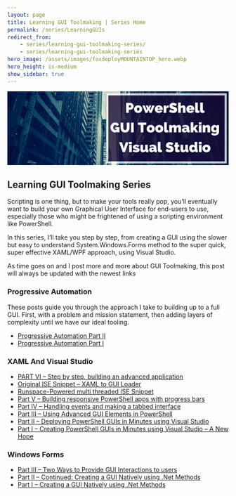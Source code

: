 ```yaml
---
layout: page
title: Learning GUI Toolmaking | Series Home
permalink: /series/LearningGUIs
redirect_from: 
    - series/learning-gui-toolmaking-series/
    - series/learning-gui-toolmaking-series
hero_image: /assets/images/foxdeployMOUNTAINTOP_hero.webp
hero_height: is-medium
show_sidebar: true
---
```


![Depicts complex machinery and states 'PowerShell Graphical User Interface Toolkmaking](images/series_gui.png)

## Learning GUI Toolmaking Series

Scripting is one thing, but to make your tools really pop, you’ll eventually want to build your own Graphical User Interface for end-users to use, especially those who might be frightened of using a scripting environment like PowerShell.

In this series, I’ll take you step by step, from creating a GUI using the slower but easy to understand System.Windows.Forms method to the super quick, super effective XAML/WPF approach, using Visual Studio.

As time goes on and I post more and more about GUI Toolmaking, this post will always be updated with the newest links

### Progressive Automation

These posts guide you through the approach I take to building up to a full GUI.  First, with a problem and mission statement, then adding layers of complexity until we have our ideal tooling.

* [Progressive Automation Part II](/2020/05/08/progressive-automation-pt-ii-powershell-guis/)
* [Progressive Automation Part I](/2019/09/10/progressive-automation-part-i)

### XAML And Visual Studio

* [PART VI – Step by step, building an advanced application](/2016/09/20/part-vi-in-depth-building-the-foxdeploy-dsc-designer)
* [Original ISE Snippet – XAML to GUI Loader](https://github.com/1RedOne/PowerShell_XAML/)
* [Runspace-Powered multi threaded ISE Snippet](https://github.com/1RedOne/BlogPosts/blob/master/GUI%20Part%20V/PowerShell-GUI%20with%20Runspace%20Snippet.ps1)
* [Part V – Building responsive PowerShell apps with progress bars](/2016/05/17/part-v-powershell-guis-responsive-apps-with-progress-bars)
* [Part IV – Handling events and making a tabbed interface](/2015/09/08/powershell-guis-how-to-handle-events-and-create-a-tabbed-interface)
* [Part III – Using Advanced GUI Elements in PowerShell](/2015/05/14/part-iii-using-advanced-gui-elements-in-powershell)
* [Part II – Deploying PowerShell GUIs in Minutes using Visual Studio](/2015/04/16/part-ii-deploying-powershell-guis-in-minutes-using-visual-studio)
* [Part I – Creating PowerShell GUIs in Minutes using Visual Studio – A New Hope](/2015/04/10/part-i-creating-powershell-guis-in-minutes-using-visual-studio-a-new-hope)
### Windows Forms
* [Part III – Two Ways to Provide GUI Interactions to users](/2014/02/17/two-ways-to-provide-gui-interaction-to-users)
* [Part II –  Continued: Creating a GUI Natively using .Net Methods](/2013/10/30/continued-creating-a-gui-natively-for-your-powershell-tools-using-net-methods)
* [Part I – Creating a GUI Natively using .Net Methods](../blog/creating-a-gui-natively-for-your-powershell-tools-using-net-methods)

